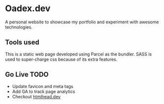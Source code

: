 # Oadex.dev

A personal website to showcase my portfolio and experiment with awesome technologies.

## Tools used

This is a static web page developed using Parcel as the bundler. SASS is used to super-charge css because of its extra features.

## Go Live TODO

- Update favicon and meta tags
- Add GA to track page analytics
- Checkout [htmlhead.dev](https://htmlhead.dev/)